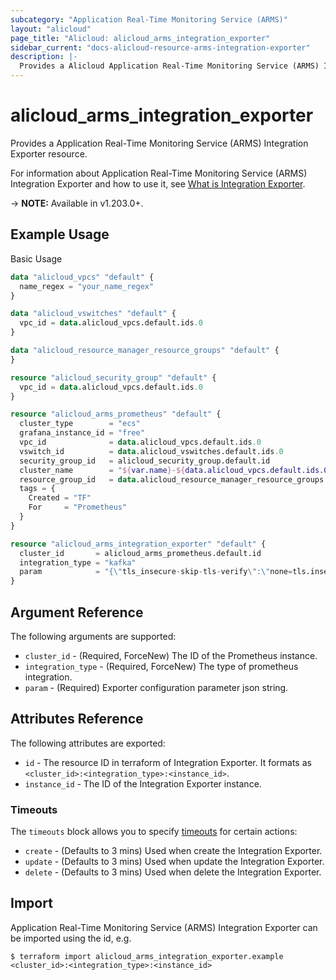 ```yaml
---
subcategory: "Application Real-Time Monitoring Service (ARMS)"
layout: "alicloud"
page_title: "Alicloud: alicloud_arms_integration_exporter"
sidebar_current: "docs-alicloud-resource-arms-integration-exporter"
description: |-
  Provides a Alicloud Application Real-Time Monitoring Service (ARMS) Integration Exporter resource.
---
```


# alicloud\_arms\_integration\_exporter

Provides a Application Real-Time Monitoring Service (ARMS) Integration Exporter resource.

For information about Application Real-Time Monitoring Service (ARMS) Integration Exporter and how to use it, see [What is Integration Exporter](https://www.alibabacloud.com/help/en/application-real-time-monitoring-service/latest/api-doc-arms-2019-08-08-api-doc-addprometheusintegration).

-> **NOTE:** Available in v1.203.0+.

## Example Usage

Basic Usage

```terraform
data "alicloud_vpcs" "default" {
  name_regex = "your_name_regex"
}

data "alicloud_vswitches" "default" {
  vpc_id = data.alicloud_vpcs.default.ids.0
}

data "alicloud_resource_manager_resource_groups" "default" {
}

resource "alicloud_security_group" "default" {
  vpc_id = data.alicloud_vpcs.default.ids.0
}

resource "alicloud_arms_prometheus" "default" {
  cluster_type        = "ecs"
  grafana_instance_id = "free"
  vpc_id              = data.alicloud_vpcs.default.ids.0
  vswitch_id          = data.alicloud_vswitches.default.ids.0
  security_group_id   = alicloud_security_group.default.id
  cluster_name        = "${var.name}-${data.alicloud_vpcs.default.ids.0}"
  resource_group_id   = data.alicloud_resource_manager_resource_groups.default.groups.0.id
  tags = {
    Created = "TF"
    For     = "Prometheus"
  }
}

resource "alicloud_arms_integration_exporter" "default" {
  cluster_id       = alicloud_arms_prometheus.default.id
  integration_type = "kafka"
  param            = "{\"tls_insecure-skip-tls-verify\":\"none=tls.insecure-skip-tls-verify\",\"tls_enabled\":\"none=tls.enabled\",\"sasl_mechanism\":\"\",\"name\":\"kafka1\",\"sasl_enabled\":\"none=sasl.enabled\",\"ip_ports\":\"abc:888\",\"scrape_interval\":30,\"version\":\"0.10.1.0\"}"
}
```

## Argument Reference

The following arguments are supported:

* `cluster_id` - (Required, ForceNew) The ID of the Prometheus instance.
* `integration_type` - (Required, ForceNew) The type of prometheus integration.
* `param` - (Required) Exporter configuration parameter json string.

## Attributes Reference

The following attributes are exported:

* `id` - The resource ID in terraform of Integration Exporter. It formats as `<cluster_id>:<integration_type>:<instance_id>`.
* `instance_id` - The ID of the Integration Exporter instance.

### Timeouts

The `timeouts` block allows you to specify [timeouts](https://www.terraform.io/docs/configuration-0-11/resources.html#timeouts) for certain actions:

* `create` - (Defaults to 3 mins) Used when create the Integration Exporter.
* `update` - (Defaults to 3 mins) Used when update the Integration Exporter.
* `delete` - (Defaults to 3 mins) Used when delete the Integration Exporter.

## Import

Application Real-Time Monitoring Service (ARMS) Integration Exporter can be imported using the id, e.g.

```shell
$ terraform import alicloud_arms_integration_exporter.example <cluster_id>:<integration_type>:<instance_id>
```
